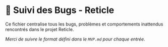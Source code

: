 # 🐞 Suivi des Bugs - Reticle

Ce fichier centralise tous les bugs, problèmes et comportements inattendus rencontrés dans le projet Reticle.

*Merci de suivre le format défini dans le `MVP.md` pour chaque entrée.* 